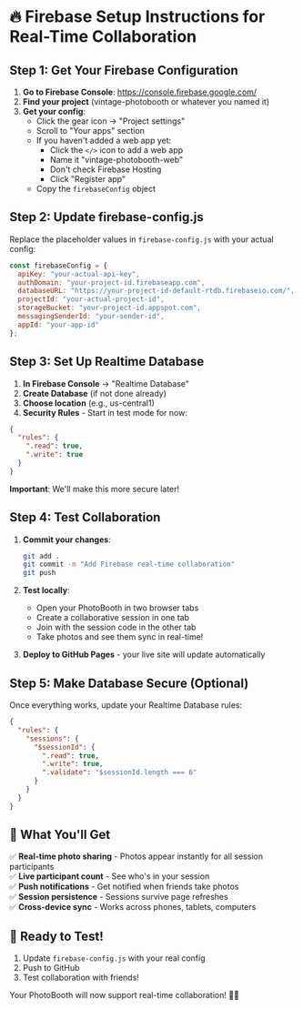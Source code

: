# 🔥 Firebase Setup Instructions for Real-Time Collaboration

## Step 1: Get Your Firebase Configuration

1. **Go to Firebase Console**: https://console.firebase.google.com/
2. **Find your project** (vintage-photobooth or whatever you named it)
3. **Get your config**:
   - Click the gear icon → "Project settings"
   - Scroll to "Your apps" section
   - If you haven't added a web app yet:
     - Click the `</>` icon to add a web app
     - Name it "vintage-photobooth-web"
     - Don't check Firebase Hosting
     - Click "Register app"
   - Copy the `firebaseConfig` object

## Step 2: Update firebase-config.js

Replace the placeholder values in `firebase-config.js` with your actual config:

```javascript
const firebaseConfig = {
  apiKey: "your-actual-api-key",
  authDomain: "your-project-id.firebaseapp.com", 
  databaseURL: "https://your-project-id-default-rtdb.firebaseio.com/",
  projectId: "your-actual-project-id",
  storageBucket: "your-project-id.appspot.com",
  messagingSenderId: "your-sender-id",
  appId: "your-app-id"
};
```

## Step 3: Set Up Realtime Database

1. **In Firebase Console** → "Realtime Database"
2. **Create Database** (if not done already)
3. **Choose location** (e.g., us-central1)
4. **Security Rules** - Start in test mode for now:

```json
{
  "rules": {
    ".read": true,
    ".write": true
  }
}
```

**Important**: We'll make this more secure later!

## Step 4: Test Collaboration

1. **Commit your changes**:
   ```bash
   git add .
   git commit -m "Add Firebase real-time collaboration"
   git push
   ```

2. **Test locally**:
   - Open your PhotoBooth in two browser tabs
   - Create a collaborative session in one tab
   - Join with the session code in the other tab
   - Take photos and see them sync in real-time!

3. **Deploy to GitHub Pages** - your live site will update automatically

## Step 5: Make Database Secure (Optional)

Once everything works, update your Realtime Database rules:

```json
{
  "rules": {
    "sessions": {
      "$sessionId": {
        ".read": true,
        ".write": true,
        ".validate": "$sessionId.length === 6"
      }
    }
  }
}
```

## 🎉 What You'll Get

✅ **Real-time photo sharing** - Photos appear instantly for all session participants  
✅ **Live participant count** - See who's in your session  
✅ **Push notifications** - Get notified when friends take photos  
✅ **Session persistence** - Sessions survive page refreshes  
✅ **Cross-device sync** - Works across phones, tablets, computers  

## 🚀 Ready to Test!

1. Update `firebase-config.js` with your real config
2. Push to GitHub 
3. Test collaboration with friends!

Your PhotoBooth will now support real-time collaboration! 📸✨